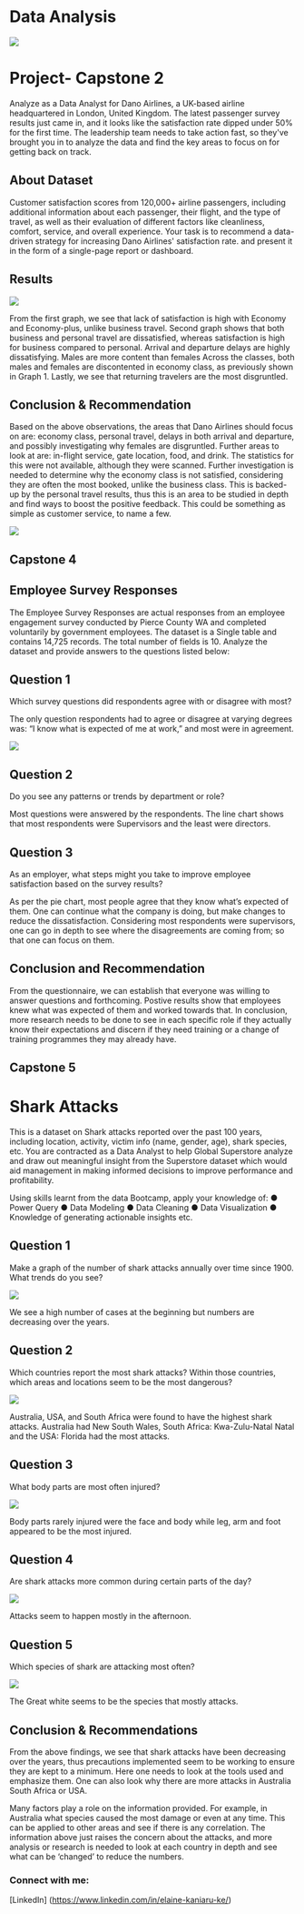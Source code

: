 # Data Analysis

![](https://github.com/WaiKani/DataAnalysis/blob/main/Is%20Data%20Analytics%20Right%20for%20Me.jpg.webp)

# Project- Capstone 2

Analyze as a Data Analyst for Dano Airlines, a UK-based airline headquartered in London, United Kingdom. The latest passenger survey results just came in, and it looks
like the satisfaction rate dipped under 50% for the first time. The leadership team needs to take action fast, so they've brought you in to analyze the data and find the key areas to focus on for getting back on track.

## About Dataset

Customer satisfaction scores from 120,000+ airline passengers, including additional information about
each passenger, their flight, and the type of travel, as well as their evaluation of different factors like
cleanliness, comfort, service, and overall experience.
Your task is to recommend a data-driven strategy for increasing Dano Airlines' satisfaction rate.
and present it in the form of a single-page report or dashboard.

## Results


![](https://github.com/WaiKani/DataAnalysis/blob/ccc7c54db9cfb13002b7d5c031e317e54112305f/Dano%20airline.jpg)


From the first graph, we see that lack of satisfaction is high with Economy and Economy-plus, unlike business travel.
Second graph shows that both business and personal travel are dissatisfied, whereas satisfaction is high for business compared to personal.
Arrival and departure delays are highly dissatisfying.
Males are more content than females 
Across the classes, both males and females are discontented in economy class, as previously shown in Graph 1.
Lastly, we see that returning travelers are the most disgruntled.

## Conclusion & Recommendation

Based on the above observations, the areas that Dano Airlines should focus on are: economy class, personal travel, delays in both arrival and departure, and possibly investigating why females are disgruntled.
Further areas to look at are: in-flight service, gate location, food, and drink. The statistics for this were not available, although they were scanned.
Further investigation is needed to determine why the economy class is not satisfied, considering they are often the most booked, unlike the business class.
This is backed-up by the personal travel results, thus this is an area to be studied in depth and find ways to boost the positive feedback. 
This could be something as simple as customer service, to name a few.






![](https://github.com/WaiKani/DataAnalysis/blob/main/Data_analysis_hero.jpg)


## Capstone 4

## Employee Survey Responses 
The Employee Survey Responses are actual responses from an employee engagement survey conducted 
by Pierce County WA and completed voluntarily by government employees. The dataset is a Single table 
and contains 14,725 records. The total number of fields is 10. 
Analyze the dataset and provide answers to the questions listed below: 


## Question 1

Which survey questions did respondents agree with or disagree with most?

The only question respondents had to agree or disagree at varying degrees was: “I know what is expected of me at work,” and most were in agreement. 

![](https://github.com/WaiKani/DataAnalysis/blob/main/Capstone%204.jpg)

## Question 2

Do you see any patterns or trends by department or role?

Most questions were answered by the respondents. The line chart shows that most respondents were Supervisors and the least were directors. 


## Question 3

As an employer, what steps might you take to improve employee satisfaction based on the survey results?
![]()

As per the pie chart, most people agree that they know what’s expected of them. One can continue what the company is doing, but make changes to reduce the dissatisfaction. Considering most respondents were supervisors, one can go in depth to see where the disagreements are coming from; so that one can focus on them.


## Conclusion and Recommendation

From the questionnaire, we can establish that everyone was willing to answer questions and forthcoming. Postive results show that employees knew what was expected of them and worked towards that. 
In conclusion, more research needs to be done to see in each specific role if they actually know their expectations and discern if they need training or a change of training programmes they may already have.



## Capstone 5

# Shark Attacks

This is a dataset on Shark attacks reported over the past 100 years, including location, activity, victim info
(name, gender, age), shark species, etc.
You are contracted as a Data Analyst to help Global Superstore analyze and draw out meaningful insight
from the Superstore dataset which would aid management in making informed decisions to improve
performance and profitability.

Using skills learnt from the data Bootcamp, apply your knowledge of:
● Power Query
● Data Modeling
● Data Cleaning
● Data Visualization
● Knowledge of generating actionable insights etc.

## Question 1

Make a graph of the number of shark attacks annually over time since 1900. What trends do you see?


![](https://github.com/WaiKani/DataAnalysis/blob/main/Cap56%20(6).jpg)

We see a high number of cases at the beginning but numbers are decreasing over the years.

## Question 2

Which countries report the most shark attacks? Within those countries, which areas and locations seem 
to be the most dangerous? 


![](https://github.com/WaiKani/DataAnalysis/blob/main/Cap56%20(4).jpg)


Australia, USA, and South Africa were found to have the highest shark attacks.
Australia had New South Wales, South Africa: Kwa-Zulu-Natal Natal and the USA: Florida had the most attacks.

## Question 3 

What body parts are most often injured?

![](https://github.com/WaiKani/DataAnalysis/blob/main/Cap56%20(3)%20(1).jpg)

Body parts rarely injured were the face and body while leg, arm and foot appeared to be the most injured.

## Question 4

Are shark attacks more common during certain parts of the day?

![](https://github.com/WaiKani/DataAnalysis/blob/main/Cap56%20(2).jpg)

Attacks seem to happen mostly in the afternoon.

## Question 5 

Which species of shark are attacking most often? 

![](https://github.com/WaiKani/DataAnalysis/blob/main/Cap56%20(1).jpg)

The Great white seems to be the species that mostly attacks. 

## Conclusion & Recommendations
From the above findings, we see that shark attacks have been decreasing over the years, thus precautions implemented seem to be working to ensure they are kept to a minimum. Here one needs to look at the tools used and emphasize them. One can also look why there are more attacks in Australia South Africa or USA.

Many factors play a role on the information provided. For example, in Australia what species caused the most damage or even at any time. This can be applied to other areas and see if there is any correlation. The information above just raises the concern about the attacks, and more analysis or research is needed to look at each country in depth and see what can be ‘changed’ to reduce the numbers.









### Connect with me:
[LinkedIn] (https://www.linkedin.com/in/elaine-kaniaru-ke/)

